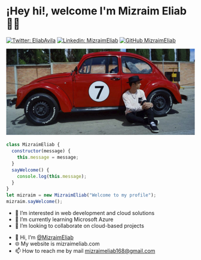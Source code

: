 # ¡Hey hi!, welcome I'm Mizraim Eliab 👨‍💻

<!-- Social networks -->
[![Twitter: EliabAvila](https://img.shields.io/twitter/follow/EliabAvila?style=social)](https://twitter.com/EliabAvila)
[![Linkedin: MizraimEliab](https://img.shields.io/badge/-MizraimEliab-blue?style=flat-square&logo=Linkedin&logoColor=white&link=https://www.linkedin.com/in/mizraimeliab)](https://www.linkedin.com/in/mizraimeliab)
[![GitHub MizraimEliab](https://img.shields.io/github/followers/MizraimEliab?label=follow&style=social)](https://github.com/MizraimEliab)
<!-- Main banner -->
![MizraimEliab](/assets/img/Banner.jpg)

<!-- Code about me -->
```javascript
class MizraimEliab {
  constructor(message) {
    this.message = message;
  }
  sayWelcome() {
    console.log(this.message);
  }
}
let mizraim = new MizraimEliab("Welcome to my profile");
mizraim.sayWelcome();
```
<!-- Interests -->
- 👀 I’m interested in web development and cloud solutions
- 🌱 I’m currently learning Microsoft Azure
- 💞️ I’m looking to collaborate on cloud-based projects
<!-- Contact -->
- 👋 Hi, I’m [@MizraimEliab](https://github.com/MizraimEliab/)
- 🌐 My website is mizraimeliab.com
- 📫 How to reach me by mail mizraimeliab168@gmail.com



<!---
MizraimEliab/MizraimEliab is a ✨ special ✨ repository because its `README.md` (this file) appears on your GitHub profile.
You can click the Preview link to take a look at your changes.
--->

